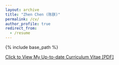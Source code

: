 ```yaml
---
layout: archive
title: "Zhen Chen (陈朕)"
permalink: /cv/
author_profile: true
redirect_from:
  - /resume
---
```


{% include base_path %}

[Click to View My Up-to-date Curriculum Vitae [PDF]](http://MAGICzhen.github.io/files/CV_Zhen.pdf)

<!-- <embed src="http://MAGICzhen.github.io/files/CV_Zhen.pdf" width="650" height="1800" type='application/pdf'> -->
